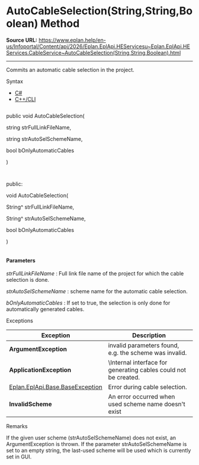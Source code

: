 # AutoCableSelection(String,String,Boolean) Method

**Source URL:** https://www.eplan.help/en-us/Infoportal/Content/api/2026/Eplan.EplApi.HEServicesu~Eplan.EplApi.HEServices.CableService~AutoCableSelection(String,String,Boolean).html

---

Commits an automatic cable selection in the project.

Syntax

- [C#](#i-syntax-CS)
- [C++/CLI](#i-syntax-CPP2005)

```
```
public void AutoCableSelection( 

   string strFullLinkFileName,

   string strAutoSelSchemeName,

   bool bOnlyAutomaticCables

)
```
```

```
```
public:

void AutoCableSelection( 

   String^ strFullLinkFileName,

   String^ strAutoSelSchemeName,

   bool bOnlyAutomaticCables

)
```
```

#### Parameters

*strFullLinkFileName*
:   Full link file name of the project for which the cable selection is done.

*strAutoSelSchemeName*
:   scheme name for the automatic cable selection.

*bOnlyAutomaticCables*
:   If set to true, the selection is only done for automatically generated cables.

Exceptions

| Exception | Description |
| --- | --- |
| **ArgumentException** | invalid parameters found, e.g. the scheme was invalid. |
| **ApplicationException** | \Internal interface for generating cables could not be created. |
| [Eplan.EplApi.Base.BaseException](Eplan.EplApi.Baseu~Eplan.EplApi.Base.BaseException.html) | Error during cable selection. |
| **InvalidScheme** | An error occurred when used scheme name doesn't exist |

Remarks

If the given user scheme (strAutoSelSchemeName) does not exist, an ArgumentException is thrown. If the parameter strAutoSelSchemeName is set to an empty string, the last-used scheme will be used which is currently set in GUI.
